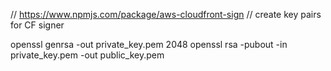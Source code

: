 // https://www.npmjs.com/package/aws-cloudfront-sign
// create key pairs for CF signer

openssl genrsa -out private_key.pem 2048
openssl rsa -pubout -in private_key.pem -out public_key.pem
